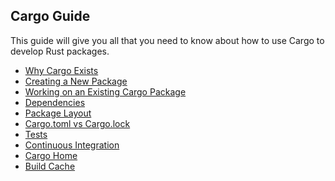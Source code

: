 ## Cargo Guide

This guide will give you all that you need to know about how to use Cargo to
develop Rust packages.

* [Why Cargo Exists](why-cargo-exists.md)
* [Creating a New Package](creating-a-new-project.md)
* [Working on an Existing Cargo Package](working-on-an-existing-project.md)
* [Dependencies](dependencies.md)
* [Package Layout](project-layout.md)
* [Cargo.toml vs Cargo.lock](cargo-toml-vs-cargo-lock.md)
* [Tests](tests.md)
* [Continuous Integration](continuous-integration.md)
* [Cargo Home](cargo-home.md)
* [Build Cache](build-cache.md)
